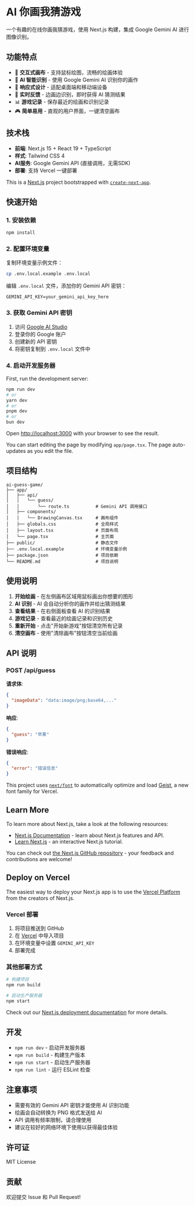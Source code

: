 # AI 你画我猜游戏

一个有趣的在线你画我猜游戏，使用 Next.js 构建，集成 Google Gemini AI 进行图像识别。

## 功能特点

- 🎨 **交互式画布** - 支持鼠标绘图，流畅的绘画体验
- 🤖 **AI 智能识别** - 使用 Google Gemini AI 识别你的画作
- 📱 **响应式设计** - 适配桌面端和移动端设备
- 🎯 **实时反馈** - 边画边识别，即时获得 AI 猜测结果
- 📊 **游戏记录** - 保存最近的绘画和识别记录
- 🎮 **简单易用** - 直观的用户界面，一键清空画布

## 技术栈

- **前端**: Next.js 15 + React 19 + TypeScript
- **样式**: Tailwind CSS 4
- **AI服务**: Google Gemini API (直接调用，无需SDK)
- **部署**: 支持 Vercel 一键部署

This is a [Next.js](https://nextjs.org) project bootstrapped with [`create-next-app`](https://nextjs.org/docs/app/api-reference/cli/create-next-app).

## 快速开始

### 1. 安装依赖

```bash
npm install
```

### 2. 配置环境变量

复制环境变量示例文件：

```bash
cp .env.local.example .env.local
```

编辑 `.env.local` 文件，添加你的 Gemini API 密钥：

```env
GEMINI_API_KEY=your_gemini_api_key_here
```

### 3. 获取 Gemini API 密钥

1. 访问 [Google AI Studio](https://aistudio.google.com/app/apikey)
2. 登录你的 Google 账户
3. 创建新的 API 密钥
4. 将密钥复制到 `.env.local` 文件中

### 4. 启动开发服务器

First, run the development server:

```bash
npm run dev
# or
yarn dev
# or
pnpm dev
# or
bun dev
```

Open [http://localhost:3000](http://localhost:3000) with your browser to see the result.

You can start editing the page by modifying `app/page.tsx`. The page auto-updates as you edit the file.

## 项目结构

```
ai-guess-game/
├── app/
│   ├── api/
│   │   └── guess/
│   │       └── route.ts          # Gemini API 调用接口
│   ├── components/
│   │   └── DrawingCanvas.tsx     # 画布组件
│   ├── globals.css               # 全局样式
│   ├── layout.tsx                # 页面布局
│   └── page.tsx                  # 主页面
├── public/                       # 静态文件
├── .env.local.example            # 环境变量示例
├── package.json                  # 项目依赖
└── README.md                     # 项目说明
```

## 使用说明

1. **开始绘画** - 在左侧画布区域用鼠标画出你想要的图形
2. **AI 识别** - AI 会自动分析你的画作并给出猜测结果
3. **查看结果** - 在右侧面板查看 AI 的识别结果
4. **游戏记录** - 查看最近的绘画记录和识别历史
5. **重新开始** - 点击"开始新游戏"按钮清空所有记录
6. **清空画布** - 使用"清除画布"按钮清空当前绘画

## API 说明

### POST /api/guess

**请求体**:
```json
{
  "imageData": "data:image/png;base64,..."
}
```

**响应**:
```json
{
  "guess": "苹果"
}
```

**错误响应**:
```json
{
  "error": "错误信息"
}
```

This project uses [`next/font`](https://nextjs.org/docs/app/building-your-application/optimizing/fonts) to automatically optimize and load [Geist](https://vercel.com/font), a new font family for Vercel.

## Learn More

To learn more about Next.js, take a look at the following resources:

- [Next.js Documentation](https://nextjs.org/docs) - learn about Next.js features and API.
- [Learn Next.js](https://nextjs.org/learn) - an interactive Next.js tutorial.

You can check out [the Next.js GitHub repository](https://github.com/vercel/next.js) - your feedback and contributions are welcome!

## Deploy on Vercel

The easiest way to deploy your Next.js app is to use the [Vercel Platform](https://vercel.com/new?utm_medium=default-template&filter=next.js&utm_source=create-next-app&utm_campaign=create-next-app-readme) from the creators of Next.js.

### Vercel 部署

1. 将项目推送到 GitHub
2. 在 [Vercel](https://vercel.com) 中导入项目
3. 在环境变量中设置 `GEMINI_API_KEY`
4. 部署完成

### 其他部署方式

```bash
# 构建项目
npm run build

# 启动生产服务器
npm start
```

Check out our [Next.js deployment documentation](https://nextjs.org/docs/app/building-your-application/deploying) for more details.

## 开发

- `npm run dev` - 启动开发服务器
- `npm run build` - 构建生产版本
- `npm run start` - 启动生产服务器
- `npm run lint` - 运行 ESLint 检查

## 注意事项

- 需要有效的 Gemini API 密钥才能使用 AI 识别功能
- 绘画会自动转换为 PNG 格式发送给 AI
- API 调用有频率限制，请合理使用
- 建议在较好的网络环境下使用以获得最佳体验

## 许可证

MIT License

## 贡献

欢迎提交 Issue 和 Pull Request!
